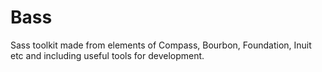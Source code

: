 # Bass

Sass toolkit made from elements of Compass, Bourbon, Foundation, Inuit etc and including useful tools for development.